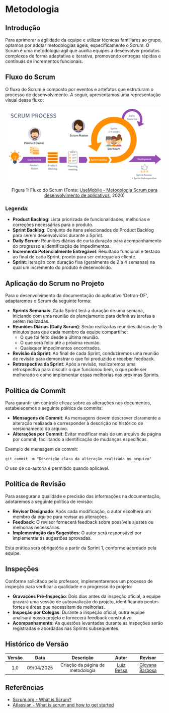 # Metodologia

## Introdução

Para aprimorar a agilidade da equipe e utilizar técnicas familiares ao grupo, optamos por adotar metodologias ágeis, especificamente o Scrum. O Scrum é uma metodologia ágil que auxilia equipes a desenvolver produtos complexos de forma adaptativa e iterativa, promovendo entregas rápidas e contínuas de incrementos funcionais.

## Fluxo do Scrum

O fluxo do Scrum é composto por eventos e artefatos que estruturam o processo de desenvolvimento. A seguir, apresentamos uma representação visual desse fluxo:

![Fluxo do Scrum](../assets/scrumFluxo.png)

<figcaption align="center">Figura 1: Fluxo do Scrum (Fonte: <a href="https://usemobile.com.br/metodologia-scrum-desenvolvimento/" target="_blanck"> UseMobile - Metodologia Scrum para desenvolvimento de aplicativos</a>, 2020)</figcaption>

### Legenda:

- **Product Backlog**: Lista priorizada de funcionalidades, melhorias e correções necessárias para o produto.
- **Sprint Backlog**: Conjunto de itens selecionados do Product Backlog para serem desenvolvidos durante a Sprint.
- **Daily Scrum**: Reuniões diárias de curta duração para acompanhamento do progresso e identificação de impedimentos.
- **Incremento Potencialmente Entregável**: Resultado funcional e testado ao final de cada Sprint, pronto para ser entregue ao cliente.
- **Sprint**: Iteração com duração fixa (geralmente de 2 a 4 semanas) na qual um incremento do produto é desenvolvido.

## Aplicação do Scrum no Projeto

Para o desenvolvimento da documentação do aplicativo 'Detran-DF', adaptaremos o Scrum da seguinte forma:

- **Sprints Semanais**: Cada Sprint terá a duração de uma semana, iniciando com uma reunião de planejamento para definir as tarefas a serem realizadas.
- **Reuniões Diárias (Daily Scrum)**: Serão realizadas reuniões diárias de 15 minutos para que cada membro da equipe compartilhe:
  - O que foi feito desde a última reunião.
  - O que será feito até a próxima reunião.
  - Quaisquer impedimentos encontrados.
- **Revisão da Sprint**: Ao final de cada Sprint, conduziremos uma reunião de revisão para demonstrar o que foi produzido e receber feedback.
- **Retrospectiva da Sprint**: Após a revisão, realizaremos uma retrospectiva para discutir o que funcionou bem, o que pode ser melhorado e como implementar essas melhorias nas próximas Sprints.

## Política de Commit

Para garantir um controle eficaz sobre as alterações nos documentos, estabelecemos a seguinte política de commits:

- **Mensagens de Commit**: As mensagens devem descrever claramente a alteração realizada e corresponder à descrição no histórico de versionamento do arquivo.
- **Alterações por Commit**: Evitar modificar mais de um arquivo de página por commit, facilitando a identificação de mudanças específicas.

Exemplo de mensagem de commit:

```git
git commit -m "Descrição clara da alteração realizada no arquivo"
```


O uso de co-autoria é permitido quando aplicável.

## Política de Revisão

Para assegurar a qualidade e precisão das informações na documentação, adotaremos a seguinte política de revisão:

- **Revisor Designado**: Após cada modificação, o autor escolherá um membro da equipe para revisar as alterações.
- **Feedback**: O revisor fornecerá feedback sobre possíveis ajustes ou melhorias necessárias.
- **Implementação das Sugestões**: O autor será responsável por implementar as sugestões aprovadas.

Esta prática será obrigatória a partir da Sprint 1, conforme acordado pela equipe.

## Inspeções

Conforme solicitado pelo professor, implementaremos um processo de inspeção para verificar a qualidade e o progresso do projeto:

- **Gravações Pré-Inspeção**: Dois dias antes da inspeção oficial, a equipe gravará uma sessão de autoavaliação do projeto, identificando pontos fortes e áreas que necessitam de melhorias.
- **Inspeção por Colegas**: Durante a inspeção oficial, outra equipe analisará nosso projeto e fornecerá feedback construtivo.
- **Acompanhamento**: As questões levantadas durante as inspeções serão registradas e abordadas nas Sprints subsequentes.

## Histórico de Versão

| Versão |    Data    |       Descrição        |                   Autor                    | Revisor |
| :----: | :--------: | :--------------------: | :----------------------------------------: | :-----: |
|  1.0   | 09/04/2025 | Criação da página de metodologia | [Luiz Bessa](https://github.com/lfelipebessa) |   [Giovana Barbosa](https://github.com/gio221)|

## Referências

- [Scrum.org - What is Scrum?](https://www.scrum.org/resources/what-is-scrum)
- [Atlassian - What is scrum and how to get started](https://www.atlassian.com/agile/scrum)